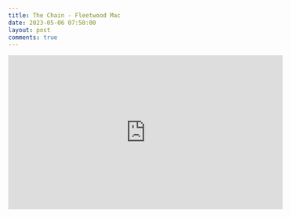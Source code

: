```yaml
---
title: The Chain - Fleetwood Mac
date: 2023-05-06 07:50:00
layout: post
comments: true
---
```


<iframe width="560" height="315" src="https://www.youtube.com/embed/xwTPvcPYaOo" title="YouTube video player" frameborder="0" allow="accelerometer; autoplay; clipboard-write; encrypted-media; gyroscope; picture-in-picture; web-share" allowfullscreen></iframe>
